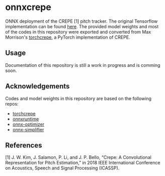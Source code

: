 # onnxcrepe

ONNX deployment of the CREPE [1] pitch tracker. The original Tensorflow
implementation can be found [here](https://github.com/marl/crepe/). The
provided model weights and most of the codes in this repository were exported
and converted from Max Morrison's [torchcrepe](https://github.com/maxrmorrison/torchcrepe),
a PyTorch implementation of CREPE.


## Usage
Documentation of this repository is still a work in progress and is
comming soon.


## Acknowledgements
Codes and model weights in this repository are based on the following repos:
- [torchcrepe](https://github.com/maxrmorrison/torchcrepe)
- [onnxruntime](https://github.com/microsoft/onnxruntime)
- [onnx-optimizer](https://github.com/onnx/optimizer)
- [onnx-simplifier](https://github.com/daquexian/onnx-simplifier)


## References
[1] J. W. Kim, J. Salamon, P. Li, and J. P. Bello, “Crepe: A
Convolutional Representation for Pitch Estimation,” in 2018 IEEE
International Conference on Acoustics, Speech and Signal
Processing (ICASSP).
